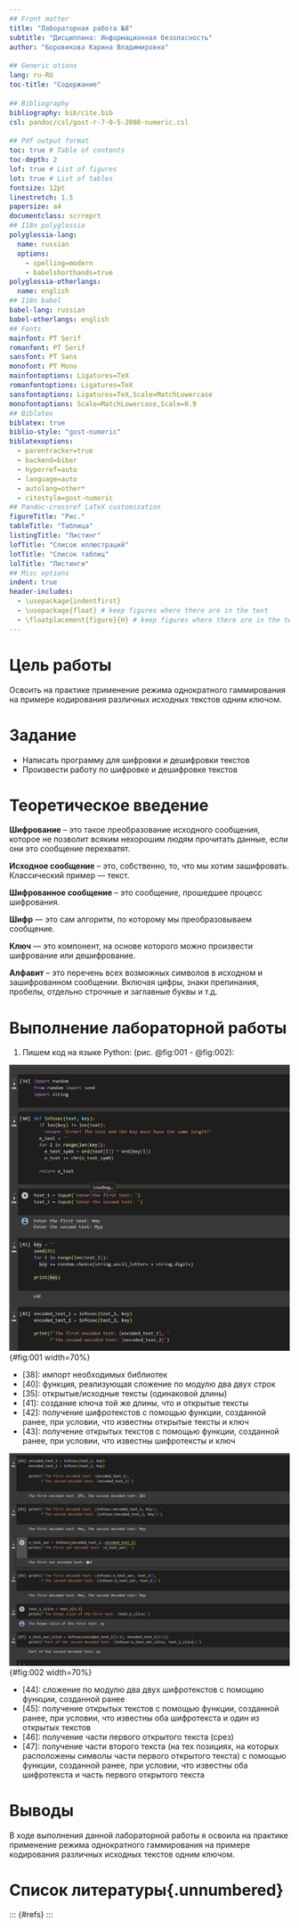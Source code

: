 ```yaml
---
## Front matter
title: "Лабораторная работа №8"
subtitle: "Дисциплина: Информационная безопасность"
author: "Боровикова Карина Владимировна"

## Generic otions
lang: ru-RU
toc-title: "Содержание"

## Bibliography
bibliography: bib/cite.bib
csl: pandoc/csl/gost-r-7-0-5-2008-numeric.csl

## Pdf output format
toc: true # Table of contents
toc-depth: 2
lof: true # List of figures
lot: true # List of tables
fontsize: 12pt
linestretch: 1.5
papersize: a4
documentclass: scrreprt
## I18n polyglossia
polyglossia-lang:
  name: russian
  options:
	- spelling=modern
	- babelshorthands=true
polyglossia-otherlangs:
  name: english
## I18n babel
babel-lang: russian
babel-otherlangs: english
## Fonts
mainfont: PT Serif
romanfont: PT Serif
sansfont: PT Sans
monofont: PT Mono
mainfontoptions: Ligatures=TeX
romanfontoptions: Ligatures=TeX
sansfontoptions: Ligatures=TeX,Scale=MatchLowercase
monofontoptions: Scale=MatchLowercase,Scale=0.9
## Biblatex
biblatex: true
biblio-style: "gost-numeric"
biblatexoptions:
  - parentracker=true
  - backend=biber
  - hyperref=auto
  - language=auto
  - autolang=other*
  - citestyle=gost-numeric
## Pandoc-crossref LaTeX customization
figureTitle: "Рис."
tableTitle: "Таблица"
listingTitle: "Листинг"
lofTitle: "Список иллюстраций"
lotTitle: "Список таблиц"
lolTitle: "Листинги"
## Misc options
indent: true
header-includes:
  - \usepackage{indentfirst}
  - \usepackage{float} # keep figures where there are in the text
  - \floatplacement{figure}{H} # keep figures where there are in the text
---
```


# Цель работы
Освоить на практике применение режима однократного гаммирования на примере кодирования различных исходных текстов одним ключом.

# Задание

- Написать программу для шифровки и дешифровки текстов
- Произвести работу по шифровке и дешифровке текстов

# Теоретическое введение

**Шифрование** – это такое преобразование исходного сообщения, которое не позволит всяким нехорошим людям прочитать данные, если они это сообщение перехватят. 

**Исходное сообщение** – это, собственно, то, что мы хотим зашифровать. Классический пример — текст.

**Шифрованное сообщение** – это сообщение, прошедшее процесс шифрования.

**Шифр** — это сам алгоритм, по которому мы преобразовываем сообщение.

**Ключ** — это компонент, на основе которого можно произвести шифрование или дешифрование.

**Алфавит** – это перечень всех возможных символов в исходном и зашифрованном сообщении. Включая цифры, знаки препинания, пробелы, отдельно строчные и заглавные буквы и т.д.


# Выполнение лабораторной работы

1. Пишем код на языке Python: (риc. @fig:001 - @fig:002):

![Первая часть кода](image/1.png){#fig:001 width=70%}

- [38]: импорт необходимых библиотек
- [40]: функция, реализующая сложение по модулю два двух строк
- [35]: открытые/исходные тексты (одинаковой длины)
- [41]: создание ключа той же длины, что и открытые тексты
- [42]: получение шифротекстов с помощью функции, созданной ранее, при условии, что известны открытые тексты и ключ
- [43]: получение открытых текстов с помощью функции, созданной ранее, при условии, что известны шифротексты и ключ

![Вторая часть кода](image/2.png){#fig:002 width=70%}

- [44]: сложение по модулю два двух шифротекстов с помощию функции,
созданной ранее
- [45]: получение открытых текстов с помощью функции, созданной ранее,
при условии, что известны оба шифротекста и один из открытых текстов
- [46]: получение части первого открытого текста (срез)
- [47]: получение части второго текста (на тех позициях, на которых расположены символы части первого открытого текста) с помощью функции, созданной ранее, при условии, что известны оба шифротекста и часть первого открытого текста

# Выводы

В ходе выполнения данной лабораторной работы я освоила на практике применение режима однократного гаммирования на примере кодирования различных исходных текстов одним ключом.

# Список литературы{.unnumbered}

::: {#refs}
:::
